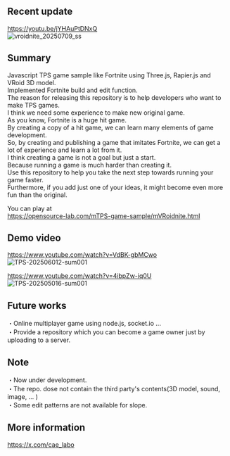 ## Recent update  
https://youtu.be/jYHAuPtDNxQ  
![vroidnite_20250709_ss](https://github.com/user-attachments/assets/e85634ba-3ebc-49dd-a2db-aa5d4798bd35)  

## Summary
Javascript TPS game sample like Fortnite using Three.js, Rapier.js and VRoid 3D model.  
Implemented Fortnite build and edit function.  
The reason for releasing this repository is to help developers who want to make TPS games.  
I think we need some experience to make new original game.  
As you know, Fortnite is a huge hit game.  
By creating a copy of a hit game, we can learn many elements of game development.  
So, by creating and publishing a game that imitates Fortnite, we can get a lot of experience and learn a lot from it.  
I think creating a game is not a goal but just a start.  
Because running a game is much harder than creating it.  
Use this repository to help you take the next step towards running your game faster.  
Furthermore, if you add just one of your ideas, it might become even more fun than the original.  
  
You can play at  
https://opensource-lab.com/mTPS-game-sample/mVRoidnite.html  

## Demo video  
https://www.youtube.com/watch?v=VdBK-gbMCwo  
![TPS-202506012-sum001](https://github.com/user-attachments/assets/1f4c428c-499b-4abd-b1b3-cf5d806b1bdc)  

https://www.youtube.com/watch?v=4ibpZw-iq0U    
![TPS-202505016-sum001](https://github.com/user-attachments/assets/19f89e2b-e8ae-47af-93b6-0b95bc228274)  
  
## Future works
・Online multiplayer game using node.js, socket.io ...  
・Provide a repository which you can become a game owner just by uploading to a server.  
  
## Note  
・Now under development.  
・The repo. dose not contain the third party's contents(3D model, sound, image, ... )  
・Some edit patterns are not available for slope.

## More information  
https://x.com/cae_labo


  
